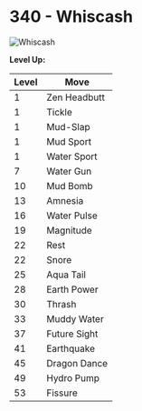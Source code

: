 # 340 - Whiscash
![][340]

**Level Up:**

Level | Move
---   | ---
  1   | Zen Headbutt
  1   | Tickle
  1   | Mud-Slap
  1   | Mud Sport
  1   | Water Sport
  7   | Water Gun
 10   | Mud Bomb
 13   | Amnesia
 16   | Water Pulse
 19   | Magnitude
 22   | Rest
 22   | Snore
 25   | Aqua Tail
 28   | Earth Power
 30   | Thrash
 33   | Muddy Water
 37   | Future Sight
 41   | Earthquake
 45   | Dragon Dance
 49   | Hydro Pump
 53   | Fissure



[340]: https://raw.githubusercontent.com/PokeAPI/sprites/master/sprites/pokemon/340.png "Whiscash"
